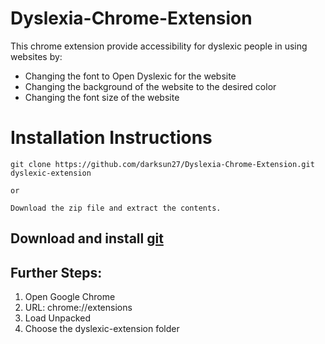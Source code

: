 # Dyslexia-Chrome-Extension

This chrome extension provide accessibility for dyslexic people in using websites by:
 - Changing the font to Open Dyslexic for the website
 - Changing the background of the website to the desired color
 - Changing the font size of the website
 
 # Installation Instructions
 
```
git clone https://github.com/darksun27/Dyslexia-Chrome-Extension.git dyslexic-extension

or

Download the zip file and extract the contents.
```

## Download and install [git](https://git-scm.com/book/en/v2/Getting-Started-Installing-Git)

## Further Steps:

1. Open Google Chrome
2. URL: chrome://extensions
3. Load Unpacked
4. Choose the dyslexic-extension folder
